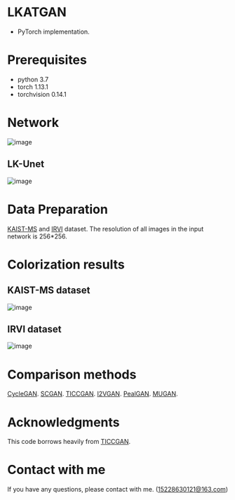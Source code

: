 # LKATGAN
- PyTorch implementation.

# Prerequisites
- python 3.7
- torch 1.13.1
- torchvision 0.14.1

# Network
![image](https://github.com/lifegoeso/t/blob/master/img/network.jpg)

## LK-Unet
![image](https://github.com/lifegoeso/t/blob/master/img/LK-Unet.jpg)

# Data Preparation
[KAIST-MS](https://github.com/SoonminHwang/rgbt-ped-detection/blob/master/data/README.md) and [IRVI](https://pan.baidu.com/s/1og7bcuVDModuBJhEQXWPxg?pwd=IRVI) dataset. 
The resolution of all images in the input network is 256*256.



# Colorization results
## KAIST-MS dataset
![image](https://github.com/lifegoeso/t/blob/master/img/Experiments.jpg)

## IRVI dataset
![image](https://github.com/lifegoeso/t/blob/master/img/Experiments2.jpg)

# Comparison methods
[CycleGAN](https://github.com/junyanz/pytorch-CycleGAN-and-pix2pix).
[SCGAN](https://github.com/zhaoyuzhi/Semantic-Colorization-GAN).
[TICCGAN](https://github.com/Kuangxd/TICCGAN).
[I2VGAN](https://github.com/BIT-DA/I2V-GAN).
[PealGAN](https://github.com/FuyaLuo/PearlGAN).
[MUGAN](https://github.com/HangyingLiao/MUGAN).

# Acknowledgments
This code borrows heavily from [TICCGAN](https://github.com/Kuangxd/TICCGAN).
# Contact with me
If you have any questions, please contact with me. (15228630121@163.com)
